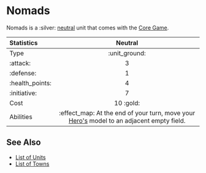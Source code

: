 # Nomads

Nomads is a :silver: [neutral](../towns/neutral.md) unit that comes with the [Core Game](../content.md).


| Statistics | Neutral |
| :--- | :---: |
| Type | :unit_ground: |
| :attack: | 3 |
| :defense: | 1 |
| :health_points: | 4 |
| :initiative: | 7 |
| Cost | 10 :gold: |
| Abilities | :effect_map: At the end of your turn, move your [Hero's](../heroes/index.md) model to an adjacent empty field. |


## See Also

- [List of Units](index.md)
- [List of Towns](../towns/index.md)
